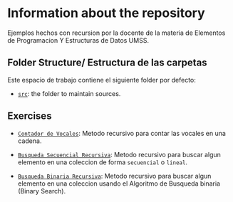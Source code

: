 # Information about the repository

Ejemplos hechos con recursion por la docente de la materia de Elementos de Programacion Y Estructuras de Datos UMSS.

## Folder Structure/ Estructura de las carpetas

Este espacio de trabajo contiene el siguiente folder por defecto:

- [`src`](./src): the folder to maintain sources.

## Exercises

- [`Contador de Vocales`](./src/ContadorVocales.java): Metodo recursivo para contar las vocales en una cadena.

- [`Busqueda Secuencial Recursiva`](./src/BuscadorSecuencial.java): Metodo recursivo para buscar algun elemento en una coleccion de forma `secuencial` o `lineal`.

- [`Busqueda Binaria Recursiva`](./src/BuscadorBinario.java): Metodo recursivo para buscar algun elemento en una coleccion usando el Algoritmo de Busqueda binaria (Binary Search).
